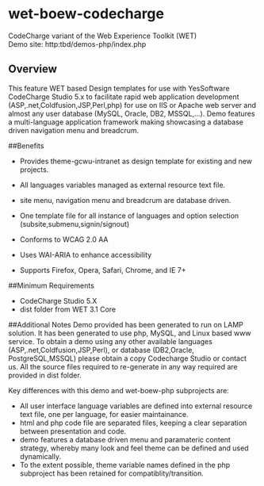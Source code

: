 wet-boew-codecharge
===================

CodeCharge variant of the Web Experience Toolkit (WET)<br />
Demo site: http:tbd/demos-php/index.php

## Overview

This feature WET based Design templates for use with YesSoftware CodeCharge Studio 5.x
to facilitate rapid web application development (ASP,.net,Coldfusion,JSP,Perl,php) 
for use on IIS or Apache web server and almost any user database (MySQL, Oracle, DB2, MSSQL,...).
Demo features a multi-language application framework making showcasing a database driven navigation menu and breadcrum.


##Benefits

* Provides theme-gcwu-intranet as design template for existing and new projects.
* All languages variables managed as external resource text file.
* site menu, navigation menu and breadcrum are database driven.
* One template file for all instance of languages and option selection (subsite,submenu,signin/signout)


* Conforms to WCAG 2.0 AA
* Uses WAI-ARIA to enhance accessibility
* Supports Firefox, Opera, Safari, Chrome, and IE 7+ 

##Minimum Requirements

* CodeCharge Studio 5.X
* dist folder from WET 3.1 Core

##Additional Notes
Demo provided has been generated to run on LAMP solution. It has been generated to use php, MySQL, and Linux based www service.
To obtain a demo using any other available languages (ASP,.net,Coldfusion,JSP,Perl), or database (DB2,Oracle, PostgreSQL,MSSQL)
please obtain a copy Codecharge Studio or contact us. All the source files required to re-generate in any way required are provided in dist folder.

Key differences with this demo and wet-boew-php subprojects are:
* All user interface language variables are defined into external resource text file, one per language, for easier maintainance.
* html and php code file are separated files, keeping a clear separation between presentation and code.
* demo features a database driven menu and paramateric content strategy, whereby many look and feel theme can be defined and used dynamically. 
* To the extent possible, theme variable names defined in the php subproject has been retained for compatiblity/transition.


